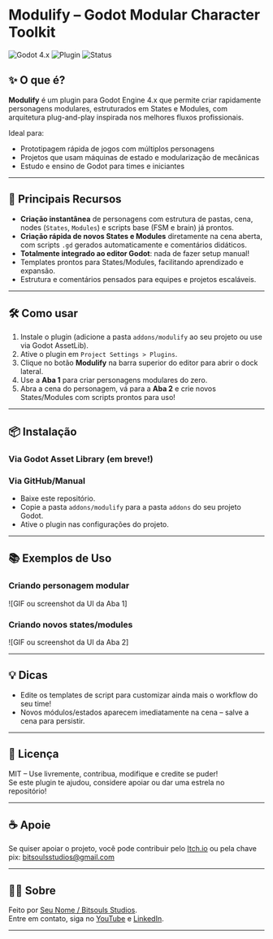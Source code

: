 # Modulify – Godot Modular Character Toolkit

![Godot 4.x](https://img.shields.io/badge/godot-4.x-blue?logo=godot-engine)
![Plugin](https://img.shields.io/badge/type-editor%20plugin-orange)
![Status](https://img.shields.io/badge/status-experimental-brightgreen)

## ✨ O que é?

**Modulify** é um plugin para Godot Engine 4.x que permite criar rapidamente personagens modulares, estruturados em States e Modules, com arquitetura plug-and-play inspirada nos melhores fluxos profissionais.

Ideal para:
- Prototipagem rápida de jogos com múltiplos personagens
- Projetos que usam máquinas de estado e modularização de mecânicas
- Estudo e ensino de Godot para times e iniciantes

---

## 🚀 Principais Recursos

- **Criação instantânea** de personagens com estrutura de pastas, cena, nodes (`States`, `Modules`) e scripts base (FSM e brain) já prontos.
- **Criação rápida de novos States e Modules** diretamente na cena aberta, com scripts `.gd` gerados automaticamente e comentários didáticos.
- **Totalmente integrado ao editor Godot**: nada de fazer setup manual!
- Templates prontos para States/Modules, facilitando aprendizado e expansão.
- Estrutura e comentários pensados para equipes e projetos escaláveis.

---

## 🛠️ Como usar

1. Instale o plugin (adicione a pasta `addons/modulify` ao seu projeto ou use via Godot AssetLib).
2. Ative o plugin em `Project Settings > Plugins`.
3. Clique no botão **Modulify** na barra superior do editor para abrir o dock lateral.
4. Use a **Aba 1** para criar personagens modulares do zero.
5. Abra a cena do personagem, vá para a **Aba 2** e crie novos States/Modules com scripts prontos para uso!

---

## 📦 Instalação

### Via Godot Asset Library (em breve!)

### Via GitHub/Manual

- Baixe este repositório.
- Copie a pasta `addons/modulify` para a pasta `addons` do seu projeto Godot.
- Ative o plugin nas configurações do projeto.

---

## 📚 Exemplos de Uso

### Criando personagem modular

![GIF ou screenshot da UI da Aba 1]

### Criando novos states/modules

![GIF ou screenshot da UI da Aba 2]

---

## 💡 Dicas

- Edite os templates de script para customizar ainda mais o workflow do seu time!
- Novos módulos/estados aparecem imediatamente na cena – salve a cena para persistir.

---

## 📝 Licença

MIT – Use livremente, contribua, modifique e credite se puder!  
Se este plugin te ajudou, considere apoiar ou dar uma estrela no repositório!

---

## ☕ Apoie

Se quiser apoiar o projeto, você pode contribuir pelo [Itch.io](https://bitsouls-studios.itch.io) ou pela chave pix: bitsoulsstudios@gmail.com

---

## 🙋‍♂️ Sobre

Feito por [Seu Nome / Bitsouls Studios](https://jaoaoliv.github.io/bitsouls-portfolio/).  
Entre em contato, siga no [YouTube](https://www.youtube.com/@BitsoulsStudios) e [LinkedIn](https://www.linkedin.com/in/jaoaoliv-dev).

---

